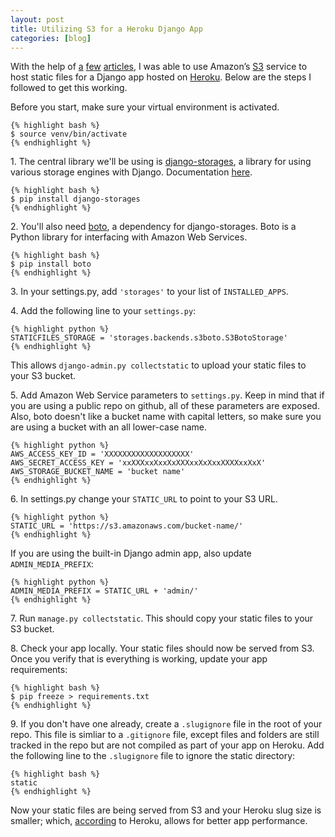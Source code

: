 ```yaml
---
layout: post
title: Utilizing S3 for a Heroku Django App
categories: [blog]
---
```


With the help of [a][1] [few][2] [articles][3], I was able to use Amazon’s [S3][4] service to host static files for a Django app hosted on [Heroku][5]. Below are the steps I followed to get this working.

Before you start, make sure your virtual environment is activated.

    {% highlight bash %}
    $ source venv/bin/activate
    {% endhighlight %}

1\. The central library we'll be using is [django-storages][6], a library for using various storage engines with Django. Documentation [here][7].

    {% highlight bash %}
    $ pip install django-storages
    {% endhighlight %}

2\. You'll also need [boto][8], a dependency for django-storages. Boto is a Python library for interfacing with Amazon Web Services.

    {% highlight bash %}
    $ pip install boto
    {% endhighlight %}

3\. In your settings.py, add `'storages'` to your list of `INSTALLED_APPS`.

4\. Add the following line to your `settings.py`:

    {% highlight python %}
    STATICFILES_STORAGE = 'storages.backends.s3boto.S3BotoStorage'
    {% endhighlight %}

This allows `django-admin.py collectstatic` to upload your static files to your S3 bucket.

5\. Add Amazon Web Service parameters to `settings.py`. Keep in mind that if you are using a public repo on github, all of these parameters are exposed. Also, boto doesn't like a bucket name with capital letters, so make sure you are using a bucket with an all lower-case name.

    {% highlight python %}
    AWS_ACCESS_KEY_ID = 'XXXXXXXXXXXXXXXXXXX'
    AWS_SECRET_ACCESS_KEY = 'xxXXXxxXxxXxXXXxxXxXxxXXXXxxXxX'
    AWS_STORAGE_BUCKET_NAME = 'bucket name'
    {% endhighlight %}

6\. In settings.py change your `STATIC_URL` to point to your S3 URL.

    {% highlight python %}
    STATIC_URL = 'https://s3.amazonaws.com/bucket-name/'
    {% endhighlight %}

If you are using the built-in Django admin app, also update `ADMIN_MEDIA_PREFIX`:

    {% highlight python %}
    ADMIN_MEDIA_PREFIX = STATIC_URL + 'admin/'
    {% endhighlight %}

7\. Run `manage.py collectstatic`. This should copy your static files to your S3 bucket.

8\. Check your app locally. Your static files should now be served from S3. Once you verify that is everything is working, update your app requirements:

    {% highlight bash %}
    $ pip freeze > requirements.txt
    {% endhighlight %}

9\. If you don't have one already, create a `.slugignore` file in the root of your repo. This file is simliar to a `.gitignore` file, except files and folders are still tracked in the repo but are not compiled as part of your app on Heroku. Add the following line to the `.slugignore` file to ignore the static directory:
    
    {% highlight bash %}
    static
    {% endhighlight %}

Now your static files are being served from S3 and your Heroku slug size is smaller; which, [according][2] to Heroku, allows for better app performance.

[1]: https://docs.djangoproject.com/en/dev/howto/static-files/
[2]: http://devcenter.heroku.com/articles/slug-compiler
[3]: http://iknuth.com/2011/10/deploying-a-django-app-to-heroku-with-easy-static-files-on-s3/
[4]: http://aws.amazon.com/s3/
[5]: http://www.heroku.com
[6]: http://code.welldev.org/django-storages/
[7]: http://django-storages.readthedocs.org/
[8]: http://code.google.com/p/boto/